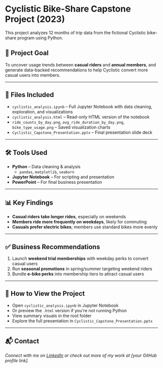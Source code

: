 # Cyclistic Bike-Share Capstone Project (2023)

This project analyzes 12 months of trip data from the fictional Cyclistic bike-share program using Python.

## 🎯 Project Goal

To uncover usage trends between **casual riders** and **annual members**, and generate data-backed recommendations to help Cyclistic convert more casual users into members.

---

## 📁 Files Included

- `cyclistic_analysis.ipynb` – Full Jupyter Notebook with data cleaning, exploration, and visualizations
- `cyclistic_analysis.html` – Read-only HTML version of the notebook
- `ride_counts_by_day.png`, `avg_ride_duration_by_day.png`, `bike_type_usage.png` – Saved visualization charts
- `Cyclistic_Capstone_Presentation.pptx` – Final presentation slide deck

---

## 🛠️ Tools Used

- **Python** – Data cleaning & analysis
  - `pandas`, `matplotlib`, `seaborn`
- **Jupyter Notebook** – For scripting and presentation
- **PowerPoint** – For final business presentation

---

## 📊 Key Findings

- **Casual riders take longer rides**, especially on weekends
- **Members ride more frequently on weekdays**, likely for commuting
- **Casuals prefer electric bikes**; members use standard bikes more evenly

---

## ✅ Business Recommendations

1. Launch **weekend trial memberships** with weekday perks to convert casual users
2. Run **seasonal promotions** in spring/summer targeting weekend riders
3. Bundle **e-bike perks** into membership tiers to attract casual users

---

## 📎 How to View the Project

- Open `cyclistic_analysis.ipynb` in Jupyter Notebook
- Or preview the `.html` version if you're not running Python
- View summary visuals in the root folder
- Explore the full presentation in `Cyclistic_Capstone_Presentation.pptx`

---

## 📬 Contact

_Connect with me on [LinkedIn](https://www.linkedin.com/) or check out more of my work at [your GitHub profile link]._
